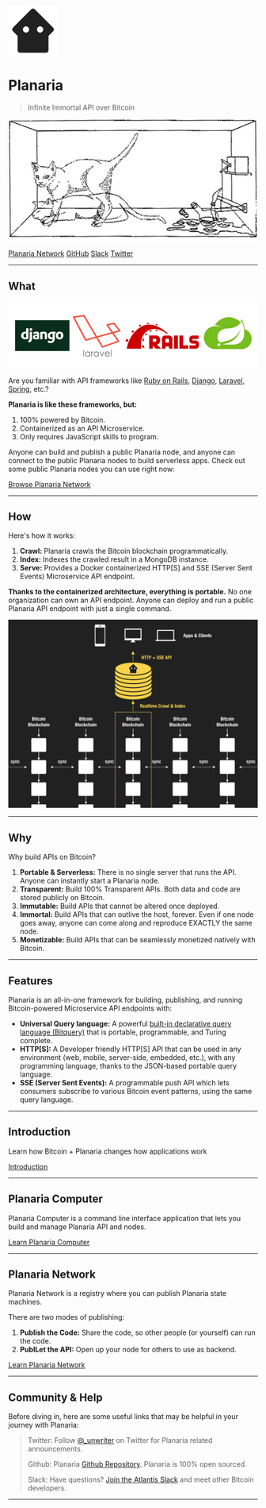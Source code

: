 ![planaria](small.png)

# Planaria

> Infinite Immortal API over Bitcoin

![cat](cat.jpg)

<a href='https://planaria.network' class='btn'>Planaria Network</a>
<a href='https://github.com/interplanaria' class='btn'>GitHub</a>
<a href='https://bitdb.network/atlantis' class='btn'>Slack</a>
<a href='https://twitter.com/_unwriter' class='btn'>Twitter</a>

---

## What

![frameworks](frameworks.png)

Are you familiar with API frameworks like [Ruby on Rails](https://en.wikipedia.org/wiki/Ruby_on_Rails), [Django](https://en.wikipedia.org/wiki/Django_(web_framework)), [Laravel](https://en.wikipedia.org/wiki/Laravel), [Spring](https://en.wikipedia.org/wiki/Spring_Framework), etc.?

**Planaria is like these frameworks, but:**

1. 100% powered by Bitcoin.
2. Containerized as an API Microservice.
3. Only requires JavaScript skills to program.

Anyone can build and publish a public Planaria node, and anyone can connect to the public Planaria nodes to build serverless apps. Check out some public Planaria nodes you can use right now:

<a href='https://planaria.network' class='btn'>Browse Planaria Network</a>

---

## How

Here's how it works:

1. **Crawl:** Planaria crawls the Bitcoin blockchain programmatically.
2. **Index:** Indexes the crawled result in a MongoDB instance.
3. **Serve:** Provides a Docker containerized HTTP[S] and SSE (Server Sent Events) Microservice API endpoint.

**Thanks to the containerized architecture, everything is portable.** No one organization can own an API endpoint. Anyone can deploy and run a public Planaria API endpoint with just a single command.

![architecture](archi.png)


---

## Why

Why build APIs on Bitcoin?

1. **Portable & Serverless:** There is no single server that runs the API. Anyone can instantly start a Planaria node.
2. **Transparent:** Build 100% Transparent APIs. Both data and code are stored publicly on Bitcoin.
3. **Immutable:** Build APIs that cannot be altered once deployed.
4. **Immortal:** Build APIs that can outlive the host, forever. Even if one node goes away, anyone can come along and reproduce EXACTLY the same node.
5. **Monetizable:** Build APIs that can be seamlessly monetized natively with Bitcoin.

---

## Features

Planaria is an all-in-one framework for building, publishing, and running Bitcoin-powered Microservice API endpoints with:

- **Universal Query language:** A powerful [built-in declarative query language (Bitquery)](query) that is portable, programmable, and Turing complete.
- **HTTP[S]:** A Developer friendly HTTP[S] API that can be used in any environment (web, mobile, server-side, embedded, etc.), with any programming language, thanks to the JSON-based portable query language.
- **SSE (Server Sent Events):** A programmable push API which lets consumers subscribe to various Bitcoin event patterns, using the same query language.

---

## Introduction

Learn how Bitcoin + Planaria changes how applications work

<a href='/#/intro' class='btn'>Introduction</a>

---

## Planaria Computer

Planaria Computer is a command line interface application that lets you build and manage Planaria API and nodes.

<a href='/#/pc' class='btn'>Learn Planaria Computer</a>

---

## Planaria Network

Planaria Network is a registry where you can publish Planaria state machines.

There are two modes of publishing:

1. **Publish the Code:** Share the code, so other people (or yourself) can run the code.
2. **PublLet the API:** Open up your node for others to use as backend.

<a href='/#/network' class='btn'>Learn Planaria Network</a>

---
## Community & Help

Before diving in, here are some useful links that may be helpful in your journey with Planaria:

> Twitter: Follow [@_unwriter](https://twitter.com/_unwriter) on Twitter for Planaria related announcements.
>
> Github: Planaria [Github Repository](https://github.com/interplanaria). Planaria is 100% open sourced.
>
> Slack: Have questions? [Join the Atlantis Slack](https://bitdb.network/atlantis) and meet other Bitcoin developers.

---
